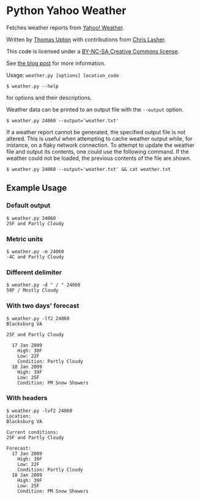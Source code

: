 # Python Yahoo Weather

Fetches weather reports from [Yahoo! Weather][yw].

[yw]: http://weather.yahoo.com/

Written by [Thomas Upton][tu] with contributions from [Chris Lasher][cl].

[tu]: http://www.thomasupton.com/
[cl]: http://igotgenes.blogspot.com/

This code is licensed under a [BY-NC-SA Creative Commons license][cc].

[cc]: http://creativecommons.org/licenses/by-nc-sa/3.0/us/

See [the blog post][blog] for more information.

[blog]: http://blog.thomasupton.com/2008/04/yahoo-weather-feeds-with-python/

Usage: `weather.py [options] location_code` 

    $ weather.py --help
for options and their descriptions.

Weather data can be printed to an output file with the `--output` option.

    $ weather.py 24060 --output='weather.txt'

If a weather report cannot be generated, the specified output file is not
altered. This is useful when attempting to cache weather output while, for
instance, on a flaky network connection. To attempt to update the weather file
and output its contents, one could use the following command. If the weather
could not be loaded, the previous contents of the file are shown.

    $ weather.py 24060 --output='weather.txt' && cat weather.txt

## Example Usage

### Default output
    $ weather.py 24060
    25F and Partly Cloudy

### Metric units
    $ weather.py -m 24060
    -4C and Partly Cloudy

### Different delimiter
    $ weather.py -d " / " 24060
    50F / Mostly Cloudy

### With two days' forecast
    $ weather.py -lf2 24060
    Blacksburg VA

    25F and Partly Cloudy

      17 Jan 2009
        High: 30F
        Low: 22F
        Condition: Partly Cloudy
      18 Jan 2009
        High: 39F
        Low: 25F
        Condition: PM Snow Showers

### With headers
    $ weather.py -lvf2 24060
    Location:
    Blacksburg VA

    Current conditions:
    25F and Partly Cloudy

    Forecast:
      17 Jan 2009
        High: 30F
        Low: 22F
        Condition: Partly Cloudy
      18 Jan 2009
        High: 39F
        Low: 25F
        Condition: PM Snow Showers

